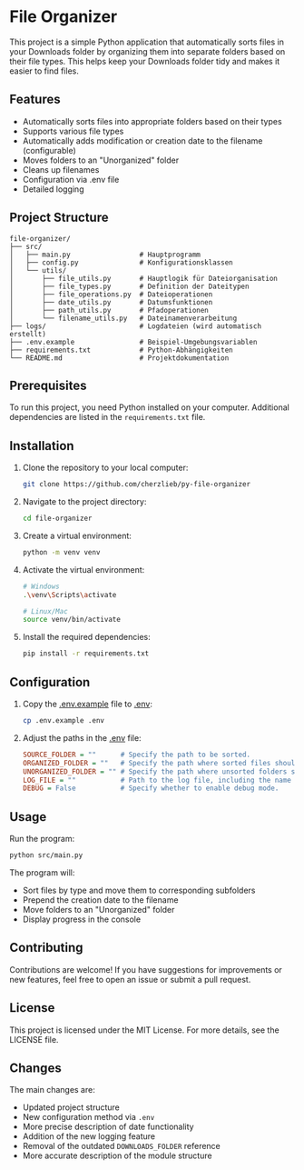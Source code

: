 # File Organizer

This project is a simple Python application that automatically sorts files in your Downloads folder by organizing them into separate folders based on their file types. This helps keep your Downloads folder tidy and makes it easier to find files.

## Features

-   Automatically sorts files into appropriate folders based on their types
-   Supports various file types
-   Automatically adds modification or creation date to the filename (configurable)
-   Moves folders to an "Unorganized" folder
-   Cleans up filenames
-   Configuration via .env file
-   Detailed logging

## Project Structure

```path
file-organizer/
├── src/
│   ├── main.py                 # Hauptprogramm
│   ├── config.py               # Konfigurationsklassen
│   └── utils/
│       ├── file_utils.py       # Hauptlogik für Dateiorganisation
│       ├── file_types.py       # Definition der Dateitypen
│       ├── file_operations.py  # Dateioperationen
│       ├── date_utils.py       # Datumsfunktionen
│       ├── path_utils.py       # Pfadoperationen
│       └── filename_utils.py   # Dateinamenverarbeitung
├── logs/                       # Logdateien (wird automatisch erstellt)
├── .env.example                # Beispiel-Umgebungsvariablen
├── requirements.txt            # Python-Abhängigkeiten
└── README.md                   # Projektdokumentation
```

## Prerequisites

To run this project, you need Python installed on your computer. Additional dependencies are listed in the `requirements.txt` file.

## Installation

1. Clone the repository to your local computer:

    ```bash
    git clone https://github.com/cherzlieb/py-file-organizer
    ```

2. Navigate to the project directory:

    ```bash
    cd file-organizer
    ```

3. Create a virtual environment:

    ```bash
    python -m venv venv
    ```

4. Activate the virtual environment:

    ```bash
    # Windows
    .\venv\Scripts\activate

    # Linux/Mac
    source venv/bin/activate
    ```

5. Install the required dependencies:

    ```bash
    pip install -r requirements.txt
    ```

## Configuration

1. Copy the [.env.example](http://_vscodecontentref_/26) file to [.env](http://_vscodecontentref_/27):

    ```bash
    cp .env.example .env
    ```

2. Adjust the paths in the [.env](http://_vscodecontentref_/28) file:

    ```ini
    SOURCE_FOLDER = ""      # Specify the path to be sorted.
    ORGANIZED_FOLDER = ""   # Specify the path where sorted files should go (in the Organized subfolder).
    UNORGANIZED_FOLDER = "" # Specify the path where unsorted folders should go (in the Unorganized subfolder).
    LOG_FILE = ""           # Path to the log file, including the name (located in the project folder).
    DEBUG = False           # Specify whether to enable debug mode.
    ```

## Usage

Run the program:

```bash
python src/main.py
```

The program will:

-   Sort files by type and move them to corresponding subfolders
-   Prepend the creation date to the filename
-   Move folders to an "Unorganized" folder
-   Display progress in the console

## Contributing

Contributions are welcome! If you have suggestions for improvements or new features, feel free to open an issue or submit a pull request.

## License

This project is licensed under the MIT License. For more details, see the LICENSE file.

## Changes

The main changes are:

-   Updated project structure
-   New configuration method via `.env`
-   More precise description of date functionality
-   Addition of the new logging feature
-   Removal of the outdated `DOWNLOADS_FOLDER` reference
-   More accurate description of the module structure
